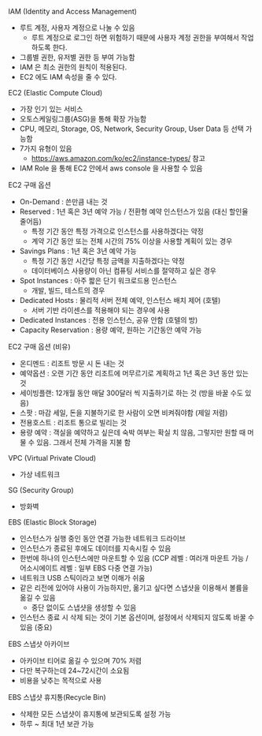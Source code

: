 IAM (Identity and Access Management)
- 루트 계정, 사용자 계정으로 나눌 수 있음
  - 루트 계정으로 로그인 하면 위험하기 때문에 사용자 계정 권한을 부여해서 작업하도록 한다.
- 그룹별 권한, 유저별 권한 등 부여 가능함
- IAM 은 최소 권한의 원칙이 적용된다.
- EC2 에도 IAM 속성을 줄 수 있다.

EC2 (Elastic Compute Cloud)
- 가장 인기 있는 서비스
- 오토스케일링그룹(ASG)을 통해 확장 가능함
- CPU, 메모리, Storage, OS, Network, Security Group, User Data 등 선택 가능함
- 7가지 유형이 있음
  - https://aws.amazon.com/ko/ec2/instance-types/ 참고
- IAM Role 을 통해 EC2 안에서 aws console 을 사용할 수 있음

EC2 구매 옵션
- On-Demand : 쓴만큼 내는 것
- Reserved : 1년 혹은 3년 예약 가능 / 전환형 예약 인스턴스가 있음 (대신 할인율 줄어듬)
  - 특정 기간 동안 특정 가격으로 인스턴스를 사용하겠다는 약정
  - 계약 기간 동안 또는 전체 시간의 75% 이상을 사용할 계획이 있는 경우
- Savings Plans : 1년 혹은 3년 예약 가능
  - 특정 기간 동안 시간당 특정 금액을 지출하겠다는 약정
  - 데이터베이스 사용량이 아닌 컴퓨팅 서비스를 절약하고 싶은 경우
- Spot Instances : 아주 짧은 단기 워크로드용 인스턴스
  - 개발, 빌드, 테스트의 경우
- Dedicated Hosts : 물리적 서버 전체 예약, 인스턴스 배치 제어 (호텔)
  - 서버 기반 라이센스를 적용해야 되는 경우에 사용
- Dedicated Instances : 전용 인스턴스, 공유 안함 (호텔의 방)
- Capacity Reservation : 용량 예약, 원하는 기간동안 예약 가능

EC2 구매 옵션 (비유)
- 온디멘드 : 리조트 방문 시 돈 내는 것
- 예약옵션 : 오랜 기간 동안 리조트에 머무르기로 계획하고 1년 혹은 3년 동안 있는 것
- 세이빙플랜: 12개월 동안 매달 300달러 씩 지출하기로 하는 것 (방을 바꿀 수도 있음)
- 스팟 : 마감 세일, 돈을 지불하기로 한 사람이 오면 비켜줘야함 (제일 저렴)
- 전용호스트 : 리조트 통으로 빌리는 것
- 용량 예약 : 객실을 예약하고 싶은데 숙박 여부는 확실 치 않음, 그렇지만 원할 때 머물 수 있음. 그래서 전체 가격을 지불 함

VPC (Virtual Private Cloud)
- 가상 네트워크

SG (Security Group)
- 방화벽

EBS (Elastic Block Storage)
- 인스턴스가 실행 중인 동안 연결 가능한 네트워크 드라이브
- 인스턴스가 종료된 후에도 데이터를 지속시킬 수 있음
- 한번에 하나의 인스턴스에만 마운트할 수 있음 (CCP 레벨 : 여러개 마운트 가능 / 어소시에이트 레벨 : 일부 EBS 다중 연결 가능)
- 네트워크 USB 스틱이라고 보면 이해가 쉬움
- 같은 리전에 있어야 사용이 가능하지만, 옮기고 싶다면 스냅샷을 이용해서 볼륨을 옮길 수 있음
  - 중단 없이도 스냅샷을 생성할 수 있음
- 인스턴스 종료 시 삭제 되는 것이 기본 옵션이며, 설정에서 삭제되지 않도록 바꿀 수 있음 (중요)

EBS 스냅샷 아카이브
- 아카이브 티어로 옮길 수 있으며 70% 저렴
- 다만 복구하는데 24~72시간이 소요됨
- 비용을 낮추는 목적으로 사용

EBS 스냅샷 휴지통(Recycle Bin)
- 삭제한 모든 스냅샷이 휴지통에 보관되도록 설정 가능
- 하루 ~ 최대 1년 보관 가능
